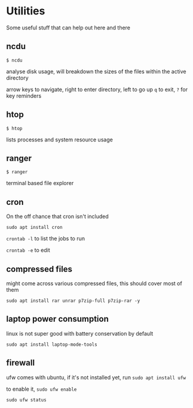 # Utilities

Some useful stuff that can help out here and there

## ncdu

`$ ncdu`

analyse disk usage, will breakdown the sizes of the files within the active directory

arrow keys to navigate, right to enter directory, left to go up
`q` to exit, `?` for key reminders

## htop

`$ htop`

lists processes and system resource usage

## ranger

`$ ranger`

terminal based file explorer

## cron

On the off chance that cron isn't included

`sudo apt install cron`

`crontab -l` to list the jobs to run

`crontab -e` to edit

## compressed files

might come across various compressed files, this should cover most of them

`sudo apt install rar unrar p7zip-full p7zip-rar -y`

## laptop power consumption

linux is not super good with battery conservation by default

`sudo apt install laptop-mode-tools`

## firewall

ufw comes with ubuntu, if it's not installed yet, run
`sudo apt install ufw`

to enable it,
`sudo ufw enable`

`sudo ufw status`
